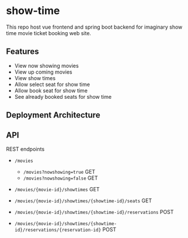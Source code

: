 # show-time
This repo host vue frontend and spring boot backend for imaginary show time movie ticket booking web site.

## Features
* View now showing movies
* View up coming movies
* View show times
* Allow select seat for show time
* Allow book seat for show time
* See already booked seats for show time

## Deployment Architecture

## API

REST endpoints

* `/movies` 
    * `/movies?nowshowing=true` GET
    * `/movies?nowshowing=false` GET

* `/movies/{movie-id}/showtimes` GET
* `/movies/{movie-id}/showtimes/{showtime-id}/seats` GET
* `/movies/{movie-id}/showtimes/{showtime-id}/reservations` POST
* `/movies/{movie-id}/showtimes/{showtime-id}/reservations/{reservation-id}` POST

